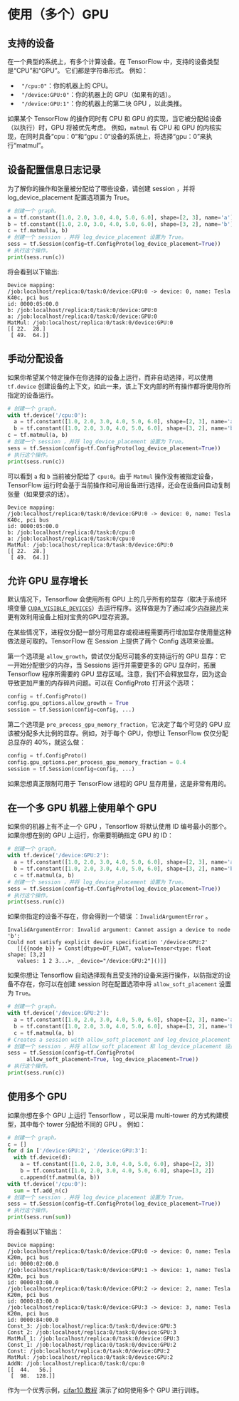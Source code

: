 # 使用（多个）GPU

## 支持的设备

在一个典型的系统上，有多个计算设备。在 TensorFlow 中，支持的设备类型是“CPU”和“GPU”。 它们都是字符串形式。
例如：

*   `"/cpu:0"`：你的机器上的 CPU。
*   `"/device:GPU:0"`：你的机器上的 GPU（如果有的话）。
*   `"/device:GPU:1"`：你的机器上的第二块 GPU ，以此类推。

如果某个 TensorFlow 的操作同时有 CPU 和 GPU 的实现，当它被分配给设备（以执行）时，GPU 将被优先考虑。 例如，`matmul` 有 CPU 和 GPU 的内核实现，在同时具备“cpu：0”和“gpu：0“设备的系统上，将选择“gpu：0”来执行“matmul”。

## 设备配置信息日志记录

为了解你的操作和张量被分配给了哪些设备，请创建 session ，并将 log_device_placement 配置选项置为 True。

```python
# 创建一个 graph。
a = tf.constant([1.0, 2.0, 3.0, 4.0, 5.0, 6.0], shape=[2, 3], name='a')
b = tf.constant([1.0, 2.0, 3.0, 4.0, 5.0, 6.0], shape=[3, 2], name='b')
c = tf.matmul(a, b)
# 创建一个 session ，并将 log_device_placement 设置为 True。
sess = tf.Session(config=tf.ConfigProto(log_device_placement=True))
# 执行这个操作。
print(sess.run(c))
```

将会看到以下输出:

```
Device mapping:
/job:localhost/replica:0/task:0/device:GPU:0 -> device: 0, name: Tesla K40c, pci bus
id: 0000:05:00.0
b: /job:localhost/replica:0/task:0/device:GPU:0
a: /job:localhost/replica:0/task:0/device:GPU:0
MatMul: /job:localhost/replica:0/task:0/device:GPU:0
[[ 22.  28.]
 [ 49.  64.]]

```

## 手动分配设备

如果你希望某个特定操作在你选择的设备上运行，而非自动选择，可以使用 `tf.device` 创建设备的上下文，如此一来，该上下文内部的所有操作都将使用你所指定的设备运行。

```python
# 创建一个 graph。
with tf.device('/cpu:0'):
  a = tf.constant([1.0, 2.0, 3.0, 4.0, 5.0, 6.0], shape=[2, 3], name='a')
  b = tf.constant([1.0, 2.0, 3.0, 4.0, 5.0, 6.0], shape=[3, 2], name='b')
c = tf.matmul(a, b)
# 创建一个 session ，并将 log_device_placement 设置为 True。
sess = tf.Session(config=tf.ConfigProto(log_device_placement=True))
# 执行这个操作。
print(sess.run(c))
```

可以看到 `a` 和 `b` 当前被分配给了 `cpu:0`。由于 `Matmul` 操作没有被指定设备，TensorFlow 运行时会基于当前操作和可用设备进行选择，还会在设备间自动复制张量（如果要求的话）。



```
Device mapping:
/job:localhost/replica:0/task:0/device:GPU:0 -> device: 0, name: Tesla K40c, pci bus
id: 0000:05:00.0
b: /job:localhost/replica:0/task:0/cpu:0
a: /job:localhost/replica:0/task:0/cpu:0
MatMul: /job:localhost/replica:0/task:0/device:GPU:0
[[ 22.  28.]
 [ 49.  64.]]
```

## 允许 GPU 显存增长


默认情况下，Tensorflow 会使用所有 GPU 上的几乎所有的显存（取决于系统环境变量 [`CUDA_VISIBLE_DEVICES`](https://docs.nvidia.com/cuda/cuda-c-programming-guide/index.html#env-vars)）去运行程序。这样做是为了通过减少[内存碎片](https://en.wikipedia.org/wiki/Fragmentation_\(computing\))来更有效利用设备上相对宝贵的GPU显存资源。

在某些情况下，进程仅分配一部分可用显存或视进程需要再行增加显存使用量这种做法是可取的。TensorFlow 在 Session 上提供了两个 Config 选项来设置。

第一个选项是 `allow_growth`，尝试仅分配尽可能多的支持运行的 GPU 显存：它一开始分配很少的内存，当 Sessions 运行并需要更多的 GPU 显存时，拓展 Tensorflow 程序所需要的 GPU 显存区域。注意，我们不会释放显存，因为这会导致更加严重的内存碎片问题。可以在 ConfigProto 打开这个选项：

```python
config = tf.ConfigProto()
config.gpu_options.allow_growth = True
session = tf.Session(config=config, ...)
```

第二个选项是 `pre_process_gpu_memory_fraction`，它决定了每个可见的 GPU 应该被分配多大比例的显存。例如，对于每个 GPU，你想让 TensorFlow 仅仅分配总显存的 40%，就这么做：

```python
config = tf.ConfigProto()
config.gpu_options.per_process_gpu_memory_fraction = 0.4
session = tf.Session(config=config, ...)
```

如果您想真正限制可用于 TensorFlow 进程的 GPU 显存用量，这是非常有用的。

## 在一个多 GPU 机器上使用单个 GPU

如果你的机器上有不止一个 GPU ，Tensorflow 将默认使用 ID 编号最小的那个。如果你想在别的 GPU 上运行，你需要明确指定 GPU 的 ID：

```python
# 创建一个 graph。
with tf.device('/device:GPU:2'):
  a = tf.constant([1.0, 2.0, 3.0, 4.0, 5.0, 6.0], shape=[2, 3], name='a')
  b = tf.constant([1.0, 2.0, 3.0, 4.0, 5.0, 6.0], shape=[3, 2], name='b')
  c = tf.matmul(a, b)
# 创建一个 session ，并将 log_device_placement 设置为 True。
sess = tf.Session(config=tf.ConfigProto(log_device_placement=True))
# 执行这个操作。
print(sess.run(c))
```

如果你指定的设备不存在，你会得到一个错误 ：`InvalidArgumentError` 。

```
InvalidArgumentError: Invalid argument: Cannot assign a device to node 'b':
Could not satisfy explicit device specification '/device:GPU:2'
   [[{{node b}} = Const[dtype=DT_FLOAT, value=Tensor<type: float shape: [3,2]
   values: 1 2 3...>, _device="/device:GPU:2"]()]]
```

如果你想让 Tensorflow 自动选择现有且受支持的设备来运行操作，以防指定的设备不存在，你可以在创建 session 时在配置选项中将 `allow_soft_placement` 设置为 `True`。

```python
# 创建一个 graph。
with tf.device('/device:GPU:2'):
  a = tf.constant([1.0, 2.0, 3.0, 4.0, 5.0, 6.0], shape=[2, 3], name='a')
  b = tf.constant([1.0, 2.0, 3.0, 4.0, 5.0, 6.0], shape=[3, 2], name='b')
  c = tf.matmul(a, b)
# Creates a session with allow_soft_placement and log_device_placement set
# 创建一个 session ，并将 allow_soft_placement 和 log_device_placement 设置为 True。
sess = tf.Session(config=tf.ConfigProto(
      allow_soft_placement=True, log_device_placement=True))
# 执行这个操作。
print(sess.run(c))
```

## 使用多个 GPU

如果你想在多个 GPU 上运行 Tensorflow ，可以采用 multi-tower 的方式构建模型，其中每个 tower 分配给不同的 GPU 。
例如：

```python
# 创建一个 graph。
c = []
for d in ['/device:GPU:2', '/device:GPU:3']:
  with tf.device(d):
    a = tf.constant([1.0, 2.0, 3.0, 4.0, 5.0, 6.0], shape=[2, 3])
    b = tf.constant([1.0, 2.0, 3.0, 4.0, 5.0, 6.0], shape=[3, 2])
    c.append(tf.matmul(a, b))
with tf.device('/cpu:0'):
  sum = tf.add_n(c)
# 创建一个 session ，并将 log_device_placement 设置为 True。
sess = tf.Session(config=tf.ConfigProto(log_device_placement=True))
# 执行这个操作。
print(sess.run(sum))
```

将会看到以下输出：

```
Device mapping:
/job:localhost/replica:0/task:0/device:GPU:0 -> device: 0, name: Tesla K20m, pci bus
id: 0000:02:00.0
/job:localhost/replica:0/task:0/device:GPU:1 -> device: 1, name: Tesla K20m, pci bus
id: 0000:03:00.0
/job:localhost/replica:0/task:0/device:GPU:2 -> device: 2, name: Tesla K20m, pci bus
id: 0000:83:00.0
/job:localhost/replica:0/task:0/device:GPU:3 -> device: 3, name: Tesla K20m, pci bus
id: 0000:84:00.0
Const_3: /job:localhost/replica:0/task:0/device:GPU:3
Const_2: /job:localhost/replica:0/task:0/device:GPU:3
MatMul_1: /job:localhost/replica:0/task:0/device:GPU:3
Const_1: /job:localhost/replica:0/task:0/device:GPU:2
Const: /job:localhost/replica:0/task:0/device:GPU:2
MatMul: /job:localhost/replica:0/task:0/device:GPU:2
AddN: /job:localhost/replica:0/task:0/cpu:0
[[  44.   56.]
 [  98.  128.]]
```

作为一个优秀示例，[cifar10 教程](../tutorials/images/deep_cnn.md) 演示了如何使用多个 GPU 进行训练。
